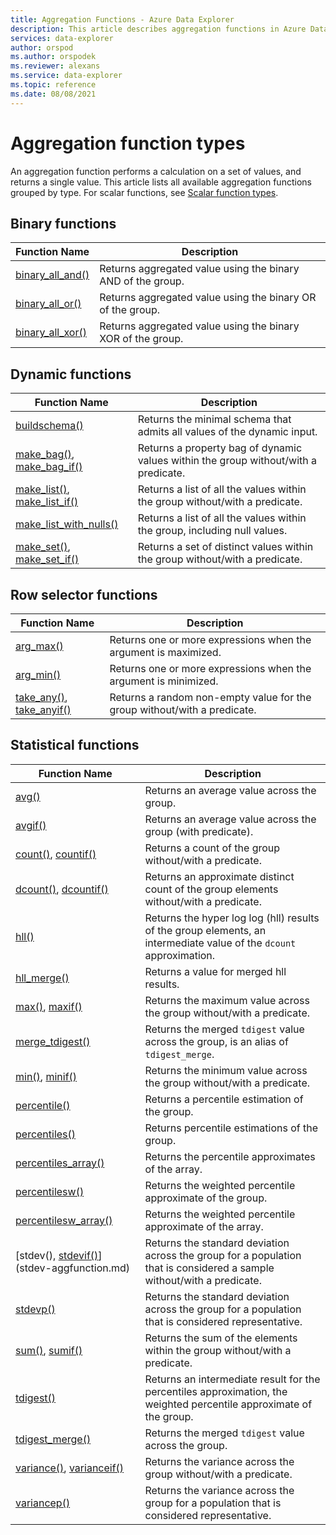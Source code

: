 ```yaml
---
title: Aggregation Functions - Azure Data Explorer 
description: This article describes aggregation functions in Azure Data Explorer.
services: data-explorer
author: orspod
ms.author: orspodek
ms.reviewer: alexans
ms.service: data-explorer
ms.topic: reference
ms.date: 08/08/2021
---
```


# Aggregation function types

An aggregation function performs a calculation on a set of values, and returns a single value. This article lists all available aggregation functions grouped by type. For scalar functions, see [Scalar function types](scalarfunctions.md).

## Binary functions

|Function Name     |Description                                          |
|-------------------------|--------------------------------------------------------|
|[binary_all_and()](binary-all-and-aggfunction.md)|Returns aggregated value using the binary AND of the group.|
|[binary_all_or()](binary-all-or-aggfunction.md)|Returns aggregated value using the binary OR of the group.|
|[binary_all_xor()](binary-all-xor-aggfunction.md)|Returns aggregated value using the binary XOR of the group.|

## Dynamic functions

|Function Name     |Description                                          |
|-------------------------|--------------------------------------------------------|
|[buildschema()](buildschema-aggfunction.md)|Returns the minimal schema that admits all values of the dynamic input.|
|[make_bag()](make-bag-aggfunction.md), [make_bag_if()](make-bag-if-aggfunction.md)|Returns a property bag of dynamic values within the group without/with a predicate.|
|[make_list()](makelist-aggfunction.md), [make_list_if()](makelistif-aggfunction.md)|Returns a list of all the values within the group without/with a predicate.|
|[make_list_with_nulls()](make-list-with-nulls-aggfunction.md)|Returns a list of all the values within the group, including null values.|
|[make_set()](makeset-aggfunction.md), [make_set_if()](makesetif-aggfunction.md)|Returns a set of distinct values within the group without/with a predicate.|

## Row selector functions

|Function Name     |Description                                          |
|-------------------------|--------------------------------------------------------|
|[arg_max()](arg-max-aggfunction.md)|Returns one or more expressions when the argument is maximized.|
|[arg_min()](arg-min-aggfunction.md)|Returns one or more expressions when the argument is minimized.|
|[take_any()](take-any-aggfunction.md), [take_anyif()](take-anyif-aggfunction.md)|Returns a random non-empty value for the group without/with a predicate.|

## Statistical functions

|Function Name            |Description                                             |
|-------------------------|--------------------------------------------------------|
|[avg()](avg-aggfunction.md)|Returns an average value across the group.|
|[avgif()](avgif-aggfunction.md)|Returns an average value across the group (with predicate).|
|[count()](count-aggfunction.md), [countif()](countif-aggfunction.md)|Returns a count of the group without/with a predicate.|
|[dcount()](dcount-aggfunction.md), [dcountif()](dcountif-aggfunction.md)|Returns an approximate distinct count of the group elements without/with a predicate.|
|[hll()](hll-aggfunction.md)|Returns the hyper log log (hll) results of the group elements, an intermediate value of the `dcount` approximation.|
|[hll_merge()](hll-merge-aggfunction.md)|Returns a value for merged hll results.|
|[max()](max-aggfunction.md), [maxif()](maxif-aggfunction.md)|Returns the maximum value across the group without/with a predicate.|
|[merge_tdigest()](tdigest-merge-aggfunction.md)|Returns the merged `tdigest` value across the group, is an alias of `tdigest_merge`.|
|[min()](min-aggfunction.md), [minif()](minif-aggfunction.md)|Returns the minimum value across the group without/with a predicate.|
|[percentile()](percentiles-aggfunction.md)|Returns a percentile estimation of the group.|
|[percentiles()](percentiles-aggfunction.md)|Returns percentile estimations of the group.|
|[percentiles_array()](percentiles-aggfunction.md)|Returns the percentile approximates of the array.|
|[percentilesw()](percentiles-aggfunction.md)|Returns the weighted percentile approximate of the group.|
|[percentilesw_array()](percentiles-aggfunction.md)|Returns the weighted percentile approximate of the array.|
|[stdev(), [stdevif()](stdevif-aggfunction.md)](stdev-aggfunction.md)|Returns the standard deviation across the group for a population that is considered a sample without/with a predicate.|
|[stdevp()](stdevp-aggfunction.md)|Returns the standard deviation across the group for a population that is considered representative.|
|[sum()](sum-aggfunction.md), [sumif()](sumif-aggfunction.md)|Returns the sum of the elements within the group without/with a predicate.|
|[tdigest()](tdigest-aggfunction.md)|Returns an intermediate result for the percentiles approximation, the weighted percentile approximate of the group.|
|[tdigest_merge()](tdigest-merge-aggfunction.md)|Returns the merged `tdigest` value across the group.|
|[variance()](variance-aggfunction.md), [varianceif()](varianceif-aggfunction.md)|Returns the variance across the group without/with a predicate.|
|[variancep()](variancep-aggfunction.md)|Returns the variance across the group for a population that is considered representative.|
